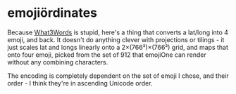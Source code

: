 # emojiördinates

Because [What3Words](http://what3words.com/) is stupid, here's a thing that converts a lat/long into 4 emoji, and back. It doesn't do anything clever with projections or tilings - it just scales lat and longs linearly onto a 2×(766²)×(766²) grid, and maps that onto four emoji, picked from the set of 912 that emojiOne can render without any combining characters.

The encoding is completely dependent on the set of emoji I chose, and their order - I think they're in ascending Unicode order.
